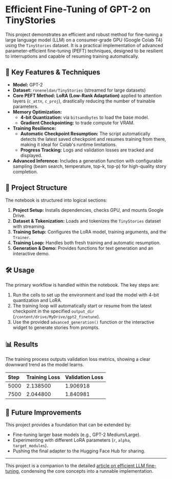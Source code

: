 # Efficient Fine-Tuning of GPT-2 on TinyStories

This project demonstrates an efficient and robust method for fine-tuning a large language model (LLM) on a consumer-grade GPU (Google Colab T4) using the `TinyStories` dataset. It is a practical implementation of advanced parameter-efficient fine-tuning (PEFT) techniques, designed to be resilient to interruptions and capable of resuming training automatically.

## 🚀 Key Features & Techniques

*   **Model:** GPT-2
*   **Dataset:** `roneneldan/TinyStories` (streamed for large datasets)
*   **Core PEFT Method:** **LoRA (Low-Rank Adaptation)** applied to attention layers (`c_attn`, `c_proj`), drastically reducing the number of trainable parameters.
*   **Memory Optimization:**
    *   **4-bit Quantization:** via `bitsandbytes` to load the base model.
    *   **Gradient Checkpointing:** to trade compute for VRAM.
*   **Training Resilience:**
    *   **Automatic Checkpoint Resumption:** The script automatically detects the latest saved checkpoint and resumes training from there, making it ideal for Colab's runtime limitations.
    *   **Progress Tracking:** Logs and validation losses are tracked and displayed.
*   **Advanced Inference:** Includes a generation function with configurable sampling (beam search, temperature, top-k, top-p) for high-quality story completion.

## 📁 Project Structure

The notebook is structured into logical sections:  
1.  **Project Setup:** Installs dependencies, checks GPU, and mounts Google Drive.
2.  **Dataset & Tokenization:** Loads and tokenizes the `TinyStories` dataset with streaming.
3.  **Training Setup:** Configures the LoRA model, training arguments, and the `Trainer`.
4.  **Training Loop:** Handles both fresh training and automatic resumption.
5.  **Generation & Demo:** Provides functions for text generation and an interactive demo.

## 🛠️ Usage

The primary workflow is handled within the notebook. The key steps are:

1.  Run the cells to set up the environment and load the model with 4-bit quantization and LoRA.
2.  The training loop will automatically start or resume from the latest checkpoint in the specified `output_dir` (`/content/drive/MyDrive/gpt2_finetune`).
3.  Use the provided `advanced_generation()` function or the interactive widget to generate stories from prompts.

## 📊 Results

The training process outputs validation loss metrics, showing a clear downward trend as the model learns.

| Step | Training Loss | Validation Loss |
| :--- | :--- | :--- |
| 5000 | 2.138500 | 1.906918 |
| 7500 | 2.044800 | 1.840981 |

## 🔮 Future Improvements

This project provides a foundation that can be extended by:
*   Fine-tuning larger base models (e.g., GPT-2 Medium/Large).
*   Experimenting with different LoRA parameters (`r`, `alpha`, `target_modules`).
*   Pushing the final adapter to the Hugging Face Hub for sharing.

---

This project is a companion to the detailed [article on efficient LLM fine-tuning](https://medium.com/@josephyan123/practical-fine-tuning-llms-lora-quantization-efficient-techniques-a5ee28760c7a), condensing the core concepts into a runnable implementation.
